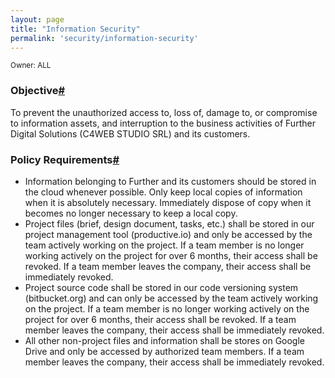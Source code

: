 ```yaml
---
layout: page
title: "Information Security"
permalink: 'security/information-security'
---
```

<small class="owner">Owner: ALL</small>

### Objective[#](#information-security-objective)
To prevent the unauthorized access to, loss of, damage to, or compromise to information assets, and interruption to the business activities of Further Digital Solutions (C4WEB STUDIO SRL) and its customers.

### Policy Requirements[#](#information-security-policy-requirement)
- Information belonging to Further and its customers should be stored in the cloud whenever possible. Only keep local copies of information when it is absolutely necessary. Immediately dispose of copy when it becomes no longer necessary to keep a local copy.
- Project files (brief, design document, tasks, etc.) shall be stored in our project management tool (productive.io) and only be accessed by the team actively working on the project. If a team member is no longer working actively on the project for over 6 months, their access shall be revoked. If a team member leaves the company, their access shall be immediately revoked.
- Project source code shall be stored in our code versioning system (bitbucket.org) and can only be accessed by the team actively working on the project. If a team member is no longer working actively on the project for over 6 months, their access shall be revoked. If a team member leaves the company, their access shall be immediately revoked.
- All other non-project files and information shall be stores on Google Drive and only be accessed by authorized team members. If a team member leaves the company, their access shall be immediately revoked.